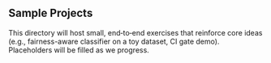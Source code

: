 Sample Projects
---------------

This directory will host small, end‑to‑end exercises that reinforce core ideas (e.g., fairness-aware classifier on a toy dataset, CI gate demo). Placeholders will be filled as we progress.


